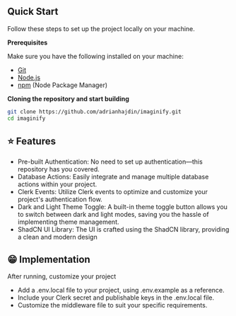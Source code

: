 ## <a name="quick-start"> Quick Start</a>

Follow these steps to set up the project locally on your machine.

**Prerequisites**

Make sure you have the following installed on your machine:

- [Git](https://git-scm.com/)
- [Node.js](https://nodejs.org/en)
- [npm](https://www.npmjs.com/) (Node Package Manager)

**Cloning the repository and start building**

```bash
git clone https://github.com/adrianhajdin/imaginify.git
cd imaginify
```

## ⭐ Features

- Pre-built Authentication: No need to set up authentication—this repository has you covered.
- Database Actions: Easily integrate and manage multiple database actions within your project.
- Clerk Events: Utilize Clerk events to optimize and customize your project's authentication flow.
- Dark and Light Theme Toggle: A built-in theme toggle button allows you to switch between dark and light modes, saving you the hassle of implementing theme management.
- ShadCN UI Library: The UI is crafted using the ShadCN library, providing a clean and modern design

## 😁 Implementation

After running, customize your project

- Add a .env.local file to your project, using .env.example as a reference.
- Include your Clerk secret and publishable keys in the .env.local file.
- Customize the middleware file to suit your specific requirements.






